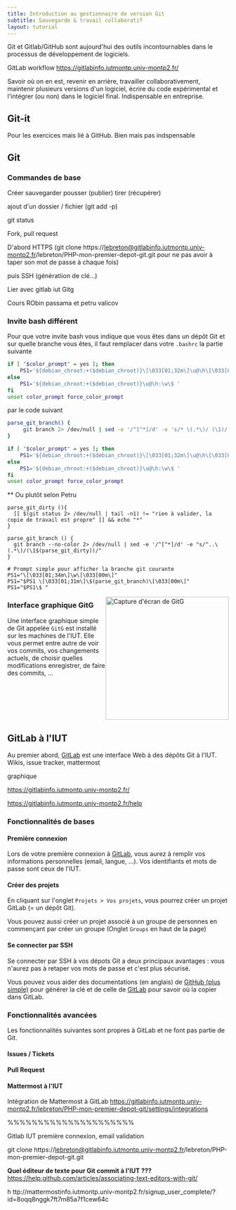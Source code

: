 ```yaml
---
title: Introduction au gestionnaire de version Git
subtitle: Sauvegarde & travail collaboratif
layout: tutorial
---
```


Git et Gitlab/GitHub sont aujourd'hui des outils incontournables dans le
processus de développement de logiciels.

GitLab workflow 
https://gitlabinfo.iutmontp.univ-montp2.fr/

Savoir où on en est, revenir en arrière, travailler collaborativement, maintenir
plusieurs versions d'un logiciel, écrire du code expérimental et l'intégrer (ou
non) dans le logiciel final. Indispensable en entreprise.

## Git-it

Pour les exercices mais lié à GitHub. Bien mais pas indspensable

## Git

### Commandes de base

Créer
sauvegarder
pousser (publier)
tirer (récupérer)

ajout d'un dossier / fichier (git add -p)

git status

Fork, pull request

D'abord HTTPS (git clone https://lebreton@gitlabinfo.iutmontp.univ-montp2.fr/lebreton/PHP-mon-premier-depot-git.git pour ne pas avoir à taper son mot de passe à chaque fois)

puis SSH (génératiion de clé...)

Lier avec gitlab iut
Gitg

Cours RObin passama et petru valicov

### Invite bash différent

Pour que votre invite bash vous indique que vous êtes dans un dépôt Git et sur
quelle branche vous êtes, il faut remplacer dans votre `.bashrc` la partie suivante

```bash
if [ "$color_prompt" = yes ]; then
    PS1='${debian_chroot:+($debian_chroot)}\[\033[01;32m\]\u@\h\[\033[00m\]:\[\033[01;34m\]\w\[\033[00m\]\$ '
else
    PS1='${debian_chroot:+($debian_chroot)}\u@\h:\w\$ '
fi
unset color_prompt force_color_prompt
```

par le code suivant

```bash
parse_git_branch() {
     git branch 2> /dev/null | sed -e '/^[^*]/d' -e 's/* \(.*\)/ (\1)/'
}

if [ "$color_prompt" = yes ]; then
    PS1='${debian_chroot:+($debian_chroot)}\[\033[01;32m\]\u@\h\[\033[00m\]:\[\033[01;34m\]\w\[\033[33m\]$(parse_git_branch)\[\033[00m\]\$ '
else
    PS1='${debian_chroot:+($debian_chroot)}\u@\h:\w\$ '
fi
unset color_prompt force_color_prompt
```

**
Ou plutôt selon Petru

```
parse_git_dirty (){
  [[ $(git status 2> /dev/null | tail -n1) != "rien à valider, la copie de travail est propre" ]] && echo "*"
}

parse_git_branch () {
  git branch --no-color 2> /dev/null | sed -e '/^[^*]/d' -e "s/^..\(.*\)/(\1$(parse_git_dirty))/"
}

# Prompt simple pour afficher la branche git courante
PS1="\[\033[01;34m\]\w\[\033[00m\]" 
PS1="$PS1 \[\033[01;31m\]\$(parse_git_branch)\[\033[00m\]"
PS1="$PS1\$ "
```


<img alt="Capture d'écran de GitG"
src="{{site.baseurl}}/assets/Gitg-example.png" style="float:right;width:20em;">

### Interface graphique GitG

Une interface graphique simple de Git appelée `GitG` est installé sur les
machines de l'IUT. Elle vous permet entre autre de voir vos commits, vos
changements actuels, de choisir quelles modifications enregistrer, de faire des
commits, ...

<div style="clear:both;"></div>

## GitLab à l'IUT

Au premier abord, [GitLab](https://gitlabinfo.iutmontp.univ-montp2.fr/) est une
interface Web à des dépôts Git à l'IUT.  Wikis, issue tracker, mattermost

graphique

https://gitlabinfo.iutmontp.univ-montp2.fr/

https://gitlabinfo.iutmontp.univ-montp2.fr/help

### Fonctionnalités de bases

#### Première connexion

Lors de votre première connexion à
[GitLab](https://gitlabinfo.iutmontp.univ-montp2.fr/), vous aurez à remplir vos
informations personnelles (email, langue, ...). Vos identifiants et mots de
passe sont ceux de l'IUT.

#### Créer des projets

En cliquant sur l'onglet `Projets > Vos projets`, vous pourrez créer un projet
GitLab (= un dépôt Git).

Vous pouvez aussi créer un projet associé à un groupe de personnes en commençant
par créer un groupe (Onglet `Groups` en haut de la page)

#### Se connecter par SSH

Se connecter par SSH à vos dépots Git a deux principaux avantages : vous n'aurez
pas à retaper vos mots de passe et c'est plus sécurisé. 

Vous pouvez vous aider des documentations (en anglais) de [GitHub (plus
simple)](https://help.github.com/articles/connecting-to-github-with-ssh/) pour
générer la clé et de celle de
[GitLab](https://gitlabinfo.iutmontp.univ-montp2.fr/help/ssh/README.md) pour
savoir où la copier dans GitLab.




### Fonctionnalités avancées

Les fonctionnalités suivantes sont propres à GitLab et ne font pas partie de Git.

<!-- ### Fourcher des projets -->

#### Issues / Tickets

#### Pull Request

#### Mattermost à l'IUT

Intégration de Mattermost à GitLab
https://gitlabinfo.iutmontp.univ-montp2.fr/lebreton/PHP-mon-premier-depot-git/settings/integrations



%%%%%%%%%%%%%%%%%%%%%

Gitlab IUT première connexion, email validation
   
git clone https://lebreton@gitlabinfo.iutmontp.univ-montp2.fr/lebreton/PHP-mon-premier-depot-git.git

**Quel éditeur de texte pour Git commit à l'IUT ???**
https://help.github.com/articles/associating-text-editors-with-git/

h
ttp://mattermostinfo.iutmontp.univ-montp2.fr/signup_user_complete/?id=8oqq8nggk7ft7m85a7f1cew64c
